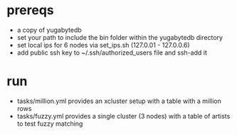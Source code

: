 # prereqs

- a copy of yugabytedb
- set your path to include the bin folder within the yugabytedb directory
- set local ips for 6 nodes via set_ips.sh (127.0.01 - 127.0.0.6)
- add public ssh key to ~/.ssh/authorized_users file and ssh-add it

# run

- tasks/million.yml provides an xcluster setup with a table with a million rows
- tasks/fuzzy.yml provides a single cluster (3 nodes) with a table of artists to test fuzzy matching
